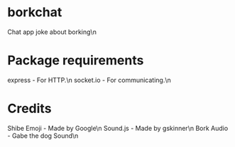 # borkchat
Chat app joke about borking\n
# Package requirements
express - For HTTP.\n
socket.io - For communicating.\n
# Credits
Shibe Emoji - Made by Google\n
Sound.js - Made by gskinner\n
Bork Audio - Gabe the dog Sound\n
